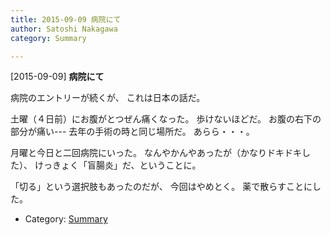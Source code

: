 ```yaml
---
title: 2015-09-09 病院にて
author: Satoshi Nakagawa
category: Summary

---
```


[2015-09-09] **病院にて** 

 病院のエントリーが続くが、
これは日本の話だ。

 土曜（４日前）にお腹がとつぜん痛くなった。
歩けないほどだ。
お腹の右下の部分が痛い---
去年の手術の時と同じ場所だ。
あらら・・・。

<!--more-->

 月曜と今日と二回病院にいった。
なんやかんやあったが（かなりドキドキした）、
けっきょく「盲腸炎」だ、ということに。

 「切る」という選択肢もあったのだが、
今回はやめとく。
薬で散らすことにした。

- Category: [Summary](https://merapano.github.io/categories.html#Summary)

